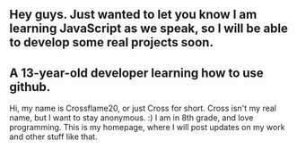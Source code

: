 ## Hey guys. Just wanted to let you know I am learning JavaScript as we speak, so I will be able to develop some real projects soon.

## A 13-year-old developer learning how to use github.

Hi, my name is Crossflame20, or just Cross for short. Cross isn't my real name, but I want to stay anonymous. :)
I am in 8th grade, and love programming. This is my homepage, where I will post updates on my work and other stuff like that.

